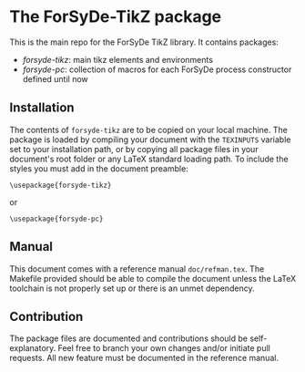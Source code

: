 The ForSyDe-TikZ package
========================

This is the main repo for the ForSyDe TikZ library.  It contains packages:
 * _forsyde-tikz_: main tikz elements and environments
 * _forsyde-pc_: collection of macros for each ForSyDe process constructor defined until now


Installation
------------

The contents of `forsyde-tikz` are to be copied on your local machine. The package is loaded by compiling your document with the `TEXINPUTS` variable set to your installation path, or by copying all package files in your document's root folder or any LaTeX standard loading path. To include the styles you must add in the document preamble:

```
\usepackage{forsyde-tikz}
```

or

```
\usepackage{forsyde-pc}
```


Manual
------

This document comes with a reference manual `doc/refman.tex`. The Makefile provided should be able to compile the document unless the LaTeX toolchain is not properly set up or there is an unmet dependency.


Contribution
------------

The package files are documented and contributions should be self-explanatory. Feel free to branch your own changes and/or initiate pull requests. All new feature must be documented in the reference manual.
